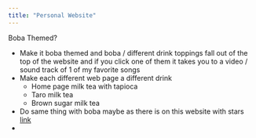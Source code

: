 ```yaml
---
title: "Personal Website"
---
```

Boba Themed?

- Make it boba themed and boba / different drink toppings fall out of the top of the website and if you click one of them it takes you to a video /  sound track of 1 of my favorite songs
- Make each different web page a different drink
	- Home page milk tea with tapioca
	- Taro milk tea
	- Brown sugar milk tea
- Do same thing with boba maybe as there is on this website with stars [link](https://hacklytics.io/#faq)
- 